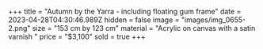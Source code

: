 +++
title = "Autumn by the Yarra - including floating gum frame"
date = 2023-04-28T04:30:46.989Z
hidden = false
image = "images/img_0655-2.png"
size = "153 cm by 123 cm"
material = "Acrylic on canvas with a satin varnish "
price = "$3,100"
sold = true
+++
